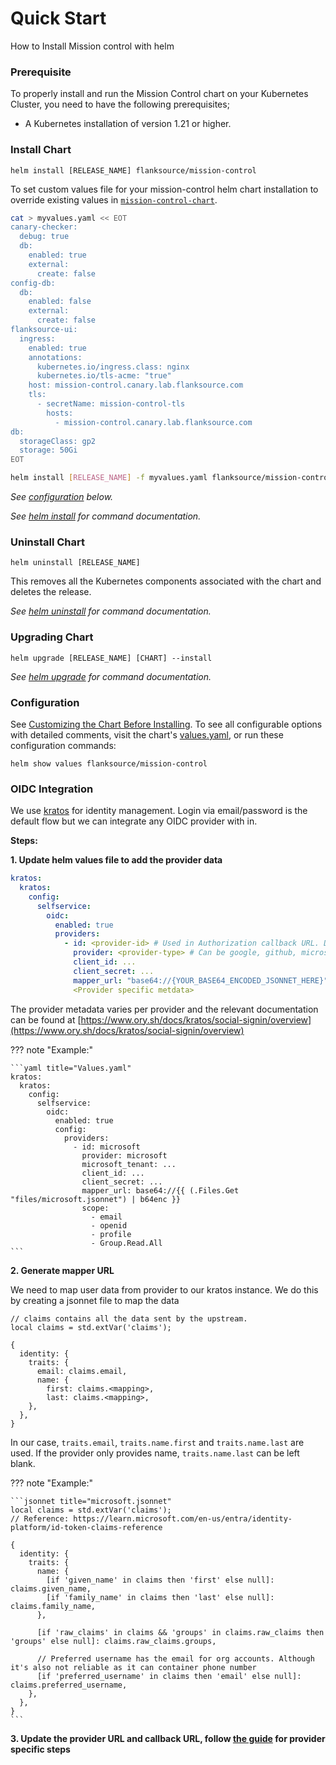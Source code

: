 # Quick Start

How to Install Mission control with helm

### Prerequisite

To properly install and run the Mission Control chart on your Kubernetes Cluster, you need to have the following prerequisites;

- A Kubernetes installation of version 1.21 or higher.

### Install Chart

```console
helm install [RELEASE_NAME] flanksource/mission-control
```

To set custom values file for your mission-control helm chart installation to override existing values in [`mission-control-chart`](https://github.com/flanksource/mission-control-chart/blob/main/chart/values.yaml).

```bash
cat > myvalues.yaml << EOT
canary-checker:
  debug: true
  db:
    enabled: true
    external:
      create: false
config-db:
  db:
    enabled: false
    external:
      create: false
flanksource-ui:
  ingress:
    enabled: true
    annotations:
      kubernetes.io/ingress.class: nginx
      kubernetes.io/tls-acme: "true"
    host: mission-control.canary.lab.flanksource.com
    tls:
      - secretName: mission-control-tls
        hosts:
          - mission-control.canary.lab.flanksource.com
db:
  storageClass: gp2
  storage: 50Gi
EOT

helm install [RELEASE_NAME] -f myvalues.yaml flanksource/mission-control
```

_See [configuration](#configuration) below._

_See [helm install](https://helm.sh/docs/helm/helm_install/) for command documentation._

### Uninstall Chart

```console
helm uninstall [RELEASE_NAME]
```

This removes all the Kubernetes components associated with the chart and deletes the release.

_See [helm uninstall](https://helm.sh/docs/helm/helm_uninstall/) for command documentation._

### Upgrading Chart

```console
helm upgrade [RELEASE_NAME] [CHART] --install
```

_See [helm upgrade](https://helm.sh/docs/helm/helm_upgrade/) for command documentation._

### Configuration

See [Customizing the Chart Before Installing](https://helm.sh/docs/intro/using_helm/#customizing-the-chart-before-installing). To see all configurable options with detailed comments, visit the chart's [values.yaml](https://github.com/flanksource/config-db/blob/main/chart/values.yaml), or run these configuration commands:

```console
helm show values flanksource/mission-control
```

### OIDC Integration

We use [kratos](https://www.ory.sh/kratos/) for identity management. Login via email/password is the default flow but we can integrate any OIDC provider with in.

**Steps:**

**1. Update helm values file to add the provider data**

```yaml
kratos:
  kratos:
    config:
      selfservice:
        oidc:
          enabled: true
          providers:
            - id: <provider-id> # Used in Authorization callback URL. DO NOT CHANGE IT ONCE SET!
              provider: <provider-type> # Can be google, github, microsoft, gitlab, slack etc
              client_id: ...
              client_secret: ...
              mapper_url: "base64://{YOUR_BASE64_ENCODED_JSONNET_HERE}"
              <Provider specific metdata>
```

The provider metadata varies per provider and the relevant documentation can be found at [https://www.ory.sh/docs/kratos/social-signin/overview](https://www.ory.sh/docs/kratos/social-signin/overview)

??? note "Example:"

    ```yaml title="Values.yaml"
    kratos:
      kratos:
        config:
          selfservice:
            oidc:
              enabled: true
              config:
                providers:
                  - id: microsoft
                    provider: microsoft
                    microsoft_tenant: ...
                    client_id: ...
                    client_secret: ...
                    mapper_url: base64://{{ (.Files.Get "files/microsoft.jsonnet") | b64enc }}
                    scope:
                      - email
                      - openid
                      - profile
                      - Group.Read.All
    ```

**2. Generate mapper URL**

We need to map user data from provider to our kratos instance. We do this by creating a jsonnet file to map the data

```jsonnet
// claims contains all the data sent by the upstream.
local claims = std.extVar('claims');

{
  identity: {
    traits: {
      email: claims.email,
      name: {
        first: claims.<mapping>,
        last: claims.<mapping>,
    },
  },
}
```

In our case, `traits.email`, `traits.name.first` and `traits.name.last` are used. If the provider only provides name, `traits.name.last` can be left blank.

??? note "Example:"

    ```jsonnet title="microsoft.jsonnet"
    local claims = std.extVar('claims');
    // Reference: https://learn.microsoft.com/en-us/entra/identity-platform/id-token-claims-reference

    {
      identity: {
        traits: {
          name: {
            [if 'given_name' in claims then 'first' else null]: claims.given_name,
            [if 'family_name' in claims then 'last' else null]: claims.family_name,
          },

          [if 'raw_claims' in claims && 'groups' in claims.raw_claims then 'groups' else null]: claims.raw_claims.groups,

          // Preferred username has the email for org accounts. Although it's also not reliable as it can container phone number
          [if 'preferred_username' in claims then 'email' else null]: claims.preferred_username,
        },
      },
    }
    ```

**3. Update the provider URL and callback URL, follow [the guide](https://www.ory.sh/docs/kratos/social-signin/generic) for provider specific steps**
